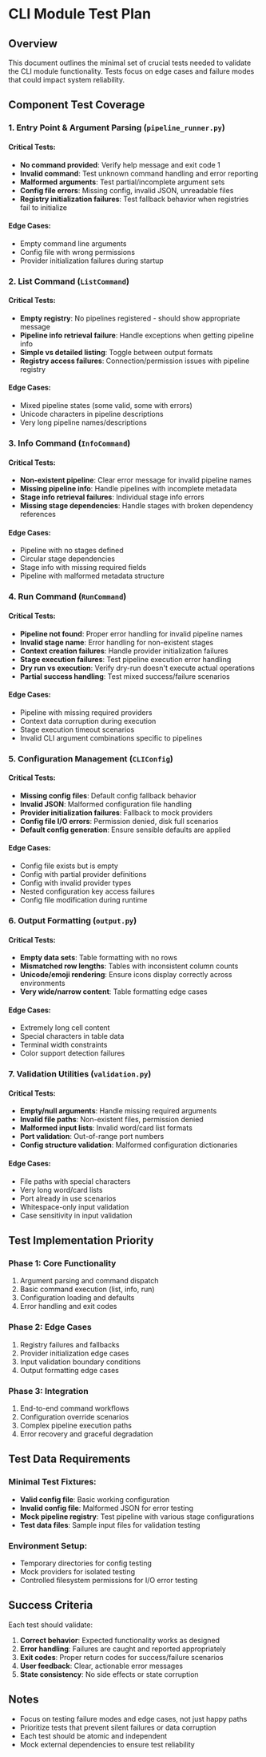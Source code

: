 # CLI Module Test Plan

## Overview

This document outlines the minimal set of crucial tests needed to validate the CLI module functionality. Tests focus on edge cases and failure modes that could impact system reliability.

## Component Test Coverage

### 1. Entry Point & Argument Parsing (`pipeline_runner.py`)

#### Critical Tests:
- **No command provided**: Verify help message and exit code 1
- **Invalid command**: Test unknown command handling and error reporting
- **Malformed arguments**: Test partial/incomplete argument sets
- **Config file errors**: Missing config, invalid JSON, unreadable files
- **Registry initialization failures**: Test fallback behavior when registries fail to initialize

#### Edge Cases:
- Empty command line arguments
- Config file with wrong permissions
- Provider initialization failures during startup

### 2. List Command (`ListCommand`)

#### Critical Tests:
- **Empty registry**: No pipelines registered - should show appropriate message
- **Pipeline info retrieval failure**: Handle exceptions when getting pipeline info
- **Simple vs detailed listing**: Toggle between output formats
- **Registry access failures**: Connection/permission issues with pipeline registry

#### Edge Cases:
- Mixed pipeline states (some valid, some with errors)
- Unicode characters in pipeline descriptions
- Very long pipeline names/descriptions

### 3. Info Command (`InfoCommand`)

#### Critical Tests:
- **Non-existent pipeline**: Clear error message for invalid pipeline names
- **Missing pipeline info**: Handle pipelines with incomplete metadata
- **Stage info retrieval failures**: Individual stage info errors
- **Missing stage dependencies**: Handle stages with broken dependency references

#### Edge Cases:
- Pipeline with no stages defined
- Circular stage dependencies
- Stage info with missing required fields
- Pipeline with malformed metadata structure

### 4. Run Command (`RunCommand`)

#### Critical Tests:
- **Pipeline not found**: Proper error handling for invalid pipeline names
- **Invalid stage name**: Error handling for non-existent stages
- **Context creation failures**: Handle provider initialization failures
- **Stage execution failures**: Test pipeline execution error handling
- **Dry run vs execution**: Verify dry-run doesn't execute actual operations
- **Partial success handling**: Test mixed success/failure scenarios

#### Edge Cases:
- Pipeline with missing required providers
- Context data corruption during execution
- Stage execution timeout scenarios
- Invalid CLI argument combinations specific to pipelines

### 5. Configuration Management (`CLIConfig`)

#### Critical Tests:
- **Missing config files**: Default config fallback behavior
- **Invalid JSON**: Malformed configuration file handling
- **Provider initialization failures**: Fallback to mock providers
- **Config file I/O errors**: Permission denied, disk full scenarios
- **Default config generation**: Ensure sensible defaults are applied

#### Edge Cases:
- Config file exists but is empty
- Config with partial provider definitions
- Config with invalid provider types
- Nested configuration key access failures
- Config file modification during runtime

### 6. Output Formatting (`output.py`)

#### Critical Tests:
- **Empty data sets**: Table formatting with no rows
- **Mismatched row lengths**: Tables with inconsistent column counts
- **Unicode/emoji rendering**: Ensure icons display correctly across environments
- **Very wide/narrow content**: Table formatting edge cases

#### Edge Cases:
- Extremely long cell content
- Special characters in table data
- Terminal width constraints
- Color support detection failures

### 7. Validation Utilities (`validation.py`)

#### Critical Tests:
- **Empty/null arguments**: Handle missing required arguments
- **Invalid file paths**: Non-existent files, permission denied
- **Malformed input lists**: Invalid word/card list formats
- **Port validation**: Out-of-range port numbers
- **Config structure validation**: Malformed configuration dictionaries

#### Edge Cases:
- File paths with special characters
- Very long word/card lists
- Port already in use scenarios
- Whitespace-only input validation
- Case sensitivity in input validation

## Test Implementation Priority

### Phase 1: Core Functionality
1. Argument parsing and command dispatch
2. Basic command execution (list, info, run)
3. Configuration loading and defaults
4. Error handling and exit codes

### Phase 2: Edge Cases
1. Registry failures and fallbacks
2. Provider initialization edge cases
3. Input validation boundary conditions
4. Output formatting edge cases

### Phase 3: Integration
1. End-to-end command workflows
2. Configuration override scenarios
3. Complex pipeline execution paths
4. Error recovery and graceful degradation

## Test Data Requirements

### Minimal Test Fixtures:
- **Valid config file**: Basic working configuration
- **Invalid config file**: Malformed JSON for error testing
- **Mock pipeline registry**: Test pipeline with various stage configurations
- **Test data files**: Sample input files for validation testing

### Environment Setup:
- Temporary directories for config testing
- Mock providers for isolated testing
- Controlled filesystem permissions for I/O error testing

## Success Criteria

Each test should validate:
1. **Correct behavior**: Expected functionality works as designed
2. **Error handling**: Failures are caught and reported appropriately
3. **Exit codes**: Proper return codes for success/failure scenarios
4. **User feedback**: Clear, actionable error messages
5. **State consistency**: No side effects or state corruption

## Notes

- Focus on testing failure modes and edge cases, not just happy paths
- Prioritize tests that prevent silent failures or data corruption
- Each test should be atomic and independent
- Mock external dependencies to ensure test reliability
